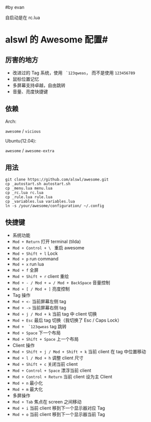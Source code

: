 
#by evan

自启动是在 rc.lua






# alswl 的 Awesome 配置#

## 厉害的地方 ##

* 改进过的 Tag 系统，使用 `` `123qweas``， 而不是使用 `123456789`
* 鼠标位置记忆
* 多屏幕支持卓越，自由跳转
* 音量、亮度快捷键

## 依赖 ##

Arch:

`awesome` / `vicious`

Ubuntu(12.04):

`awesome` / `awesome-extra`

## 用法 ##

```
git clone https://github.com/alswl/awesome.git
cp _autostart.sh autostart.sh
cp _menu.lua menu.lua
cp _rc.lua rc.lua
cp _rule.lua rule.lua
cp _variables.lua variables.lua
ln -s /your/awesome/configuration/ ~/.config
```

## 快捷键 ##

* 系统功能
 * `Mod + Return` 打开 terminal (tilda)
 * `Mod + Control + \ ` 重启 awesome
 * `Mod + Shift + l` Lock
 * `Mod + p` run command
 * `Mod + x` run lua
 * `Mod + f` 全屏
 * `Mod + Shift + r` client 重绘
 * `Mod + - / Mod + = / Mod + BackSpace` 音量控制
 * `Mod + [ / Mod + ]` 亮度控制
* Tag 操作
 * `Mod + <-` 当前屏幕左侧 tag
 * `Mod + ->` 当前屏幕右侧 tag
 * `Mod + j / Mod + k` 当前 tag 中 client 切换
 * `Mod + Esc` 最后 tag 切换（我切换了 Esc / Caps Lock）
 * ``Mod +  `123qweas`` tag 跳转
 * `Mod + Space` 下一个布局
 * `Mod + Shift + Space` 上一个布局
* Client 操作
 * `Mod + Shift + j / Mod + Shift + k` 当前 client 在 tag 中位置移动
 * `Mod + l / Mod + h` 调整 client 尺寸
 * `Mod + Shift + c` 关闭当前 client
 * `Mod + Control + Space` 漂浮当前 client
 * `Mod + Control + Return` 当前 client 设为主 Client
 * `Mod + n` 最小化
 * `Mod + m` 最大化
* 多屏操作
 * `Mod + Tab` 焦点在 screen 之间移动
 * `Mod + i` 当前 client 移到下一个显示器对应 Tag
 * `Mod + o` 当前 client 移到下一个显示器当前 Tag
